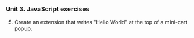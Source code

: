 ### Unit 3. JavaScript exercises
5. Create an extension that writes "Hello World" at the top of a mini-cart popup.